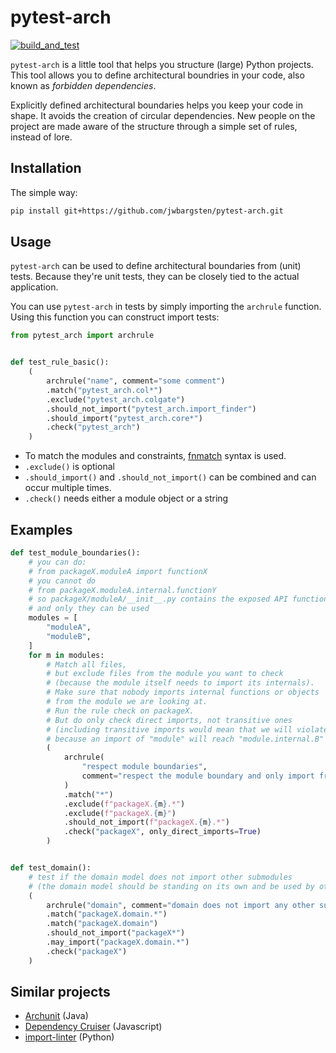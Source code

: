 # pytest-arch

[![build_and_test](https://github.com/jwbargsten/pytest-arch/actions/workflows/tests.yml/badge.svg)](https://github.com/jwbargsten/pytest-arch/actions/workflows/tests.yml)

`pytest-arch` is a little tool that helps you structure (large) Python projects.
This tool allows you to define architectural boundries in your code, also
known as _forbidden dependencies_.

Explicitly defined architectural boundaries helps you keep your code in shape.
It avoids the creation of circular dependencies. New people on the project
are made aware of the structure through a simple set of rules, instead of lore.

## Installation

The simple way:

```sh
pip install git+https://github.com/jwbargsten/pytest-arch.git
```

## Usage

`pytest-arch` can be used to define architectural boundaries from (unit) tests.
Because they're unit tests, they can be closely tied to the actual application. 

You can use `pytest-arch` in tests by simply importing the `archrule` function.
Using this function you can construct import tests:

```python
from pytest_arch import archrule


def test_rule_basic():
    (
        archrule("name", comment="some comment")
        .match("pytest_arch.col*")
        .exclude("pytest_arch.colgate")
        .should_not_import("pytest_arch.import_finder")
        .should_import("pytest_arch.core*")
        .check("pytest_arch")
    )
```

- To match the modules and constraints,
  [fnmatch](https://docs.python.org/3/library/fnmatch.html) syntax is used.
- `.exclude()` is optional
- `.should_import()` and `.should_not_import()` can be combined and can occur multiple
  times.
- `.check()` needs either a module object or a string


## Examples

```python
def test_module_boundaries():
    # you can do:
    # from packageX.moduleA import functionX
    # you cannot do
    # from packageX.moduleA.internal.functionY
    # so packageX/moduleA/__init__.py contains the exposed API functions,
    # and only they can be used
    modules = [
        "moduleA",
        "moduleB",
    ]
    for m in modules:
        # Match all files,
        # but exclude files from the module you want to check
        # (because the module itself needs to import its internals).
        # Make sure that nobody imports internal functions or objects
        # from the module we are looking at.
        # Run the rule check on packageX.
        # But do only check direct imports, not transitive ones
        # (including transitive imports would mean that we will violate the rule,
        # because an import of "module" will reach "module.internal.B" due to transitivity).
        (
            archrule(
                "respect module boundaries",
                comment="respect the module boundary and only import from the (sub-)module API",
            )
            .match("*")
            .exclude(f"packageX.{m}.*")
            .exclude(f"packageX.{m}")
            .should_not_import(f"packageX.{m}.*")
            .check("packageX", only_direct_imports=True)
        )


def test_domain():
    # test if the domain model does not import other submodules
    # (the domain model should be standing on its own and be used by other modules)
    (
        archrule("domain", comment="domain does not import any other submodules")
        .match("packageX.domain.*")
        .match("packageX.domain")
        .should_not_import("packageX*")
        .may_import("packageX.domain.*")
        .check("packageX")
    )
```


## Similar projects

* [Archunit](https://www.archunit.org/) (Java)
* [Dependency Cruiser](https://github.com/sverweij/dependency-cruiser) (Javascript)
* [import-linter](https://github.com/seddonym/import-linter) (Python)
